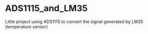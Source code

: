 # ADS1115_and_LM35
Little project using ADS1115 to convert the signal generated by LM35 (temperature sensor)
